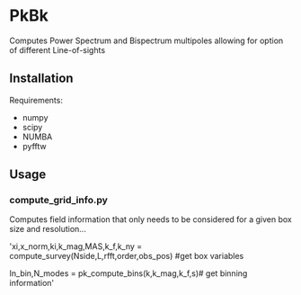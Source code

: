 # PkBk

Computes Power Spectrum and Bispectrum multipoles allowing for option of different Line-of-sights

## Installation



Requirements:
- numpy
- scipy
- NUMBA
- pyfftw

## Usage


### compute_grid_info.py

Computes field information that only needs to be considered for a given box size and resolution...


'xi,x_norm,ki,k_mag,MAS,k_f,k_ny = compute_survey(Nside,L,rfft,order,obs_pos) #get box variables

In_bin,N_modes = pk_compute_bins(k,k_mag,k_f,s)# get binning information'



 
